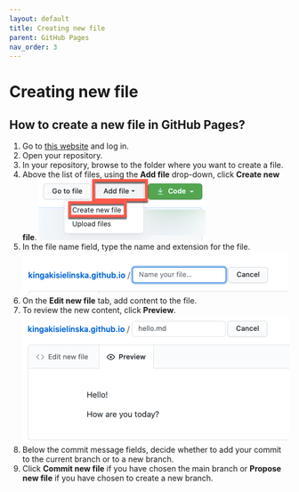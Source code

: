```yaml
---
layout: default
title: Creating new file
parent: GitHub Pages
nav_order: 3
---
```

 
# Creating new file  


## How to create a new file in GitHub Pages?


1. Go to [this website](https://github.com//) and log in.
2. Open your repository.
3. In your repository, browse to the folder where you want to create a file.
4. Above the list of files, using the **Add file** drop-down, click **Create new file**.
     ![create](/assets/images/createfile.png)   
5. In the file name field, type the name and extension for the file.
     ![namefield](/assets/images/namefile.png)   
6. On the **Edit new file** tab, add content to the file.
7. To review the new content, click **Preview**.
     ![preview](/assets/images/preview.png)   
8. Below the commit message fields, decide whether to add your commit to the current branch or to a new branch. 
9. Click **Commit new file** if you have chosen the main branch or **Propose new file** if you have chosen to create a new branch.